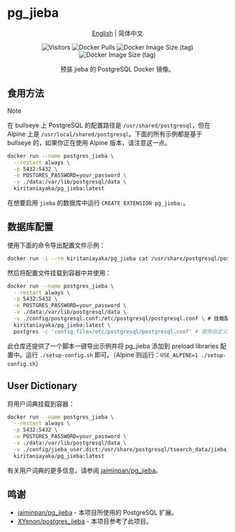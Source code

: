 # pg_jieba

<center>

[English](./README.md) | 简体中文

![Visitors](https://count.ayk.moe/KiritaniAyaka/pg_jieba)
![Docker Pulls](https://img.shields.io/docker/pulls/kiritaniayaka/pg_jieba)
![Docker Image Size (tag)](https://img.shields.io/docker/image-size/kiritaniayaka/pg_jieba/latest?logo=Docker&label=Image%20Size)
![Docker Image Size (tag)](https://img.shields.io/docker/image-size/kiritaniayaka/pg_jieba/alpine?logo=Docker&label=Image%20Size%20(Alpine))

预装 jieba 的 PostgreSQL Docker 镜像。

</center>

## 食用方法

> [!NOTE]
> 在 bullseye 上 PostgreSQL 的配置路径是 `/usr/shared/postgresql`，但在 Alpine 上是 `/usr/local/shared/postgresql`。下面的所有示例都是基于 bullseye 的，如果你正在使用 Alpine 版本，请注意这一点。

```sh
docker run --name postgres_jieba \
  --restart always \
  -p 5432:5432 \
  -e POSTGRES_PASSWORD=your_password \
  -v ./data:/var/lib/postgresql/data \
  kiritaniayaka/pg_jieba:latest
```

在想要启用 `jieba` 的数据库中运行 `CREATE EXTENSION pg_jieba;`。

## 数据库配置

使用下面的命令导出配置文件示例：

```sh
docker run -i --rm kiritaniayaka/pg_jieba cat /usr/share/postgresql/postgresql.conf.sample > postgresql.conf
```

然后将配置文件挂载到容器中并使用：

```sh
docker run --name postgres_jieba \
  --restart always \
  -p 5432:5432 \
  -e POSTGRES_PASSWORD=your_password \
  -v ./data:/var/lib/postgresql/data \
  -v ./config/postgresql.conf:/etc/postgresql/postgresql.conf \ # 挂载配置文件
  kiritaniayaka/pg_jieba:latest \
  postgres -c 'config_file=/etc/postgresql/postgresql.conf' # 使用自定义配置文件
```

此仓库还提供了一个脚本一键导出示例并将 pg_jieba 添加到 preload libraries 配置中。运行 `./setup-config.sh` 即可。（Alpine 则运行：`USE_ALPINE=1 ./setup-config.sh`）

## User Dictionary

将用户词典挂载到容器：

```sh
docker run --name postgres_jieba \
  --restart always \
  -p 5432:5432 \
  -e POSTGRES_PASSWORD=your_password \
  -v ./data:/var/lib/postgresql/data \
  -v ./config/jieba_user.dict:/usr/share/postgresql/tsearch_data/jieba_user.dict \ # 挂载用户词典
  kiritaniayaka/pg_jieba:latest
```

有关用户词典的更多信息，请参阅 [jaiminpan/pg_jieba](https://github.com/jaiminpan/pg_jieba)。

## 鸣谢

- [jaiminpan/pg_jieba](https://github.com/jaiminpan/pg_jieba) - 本项目所使用的 PostgreSQL 扩展。
- [XYenon/postgres_jieba](https://github.com/XYenon/postgres_jieba) - 本项目参考了此项目。
